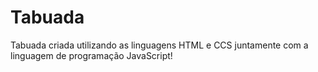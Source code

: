 # Tabuada
 Tabuada criada utilizando as linguagens HTML e CCS juntamente com a linguagem de programação JavaScript!
